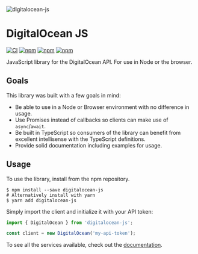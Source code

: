![digitalocean-js](https://user-images.githubusercontent.com/5883616/126348407-dd1e694d-64a9-402e-b8df-f59e67686014.png)

# DigitalOcean JS

[![CI](https://github.com/johnbwoodruff/digitalocean-js/actions/workflows/main.yml/badge.svg)](https://github.com/johnbwoodruff/digitalocean-js/actions/workflows/main.yml) [![npm](https://img.shields.io/npm/dm/digitalocean-js.svg)](https://www.npmjs.com/package/digitalocean-js) [![npm](https://img.shields.io/npm/dt/digitalocean-js.svg)](https://www.npmjs.com/package/digitalocean-js) [![npm](https://img.shields.io/npm/v/digitalocean-js.svg)](https://www.npmjs.com/package/digitalocean-js)

JavaScript library for the DigitalOcean API. For use in Node or the browser.

## Goals

This library was built with a few goals in mind:

- Be able to use in a Node or Browser environment with no difference in usage.
- Use Promises instead of callbacks so clients can make use of `async`/`await`.
- Be built in TypeScript so consumers of the library can benefit from excellent intellisense with the TypeScript definitions.
- Provide solid documentation including examples for usage.

## Usage

To use the library, install from the npm repository.

```shell
$ npm install --save digitalocean-js
# Alternatively install with yarn
$ yarn add digitalocean-js
```

Simply import the client and initialize it with your API token:

```js
import { DigitalOcean } from 'digitalocean-js';

const client = new DigitalOcean('my-api-token');
```

To see all the services available, check out the [documentation](https://johnbwoodruff.github.io/digitalocean-js/).
